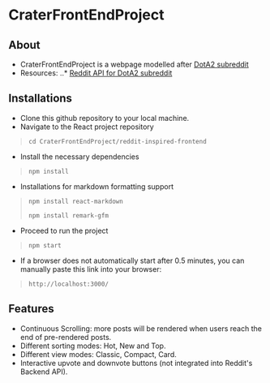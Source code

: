 # CraterFrontEndProject
## About
* CraterFrontEndProject is a webpage modelled after [DotA2 subreddit](https://www.reddit.com/r/DotA2)
* Resources:
..* [Reddit API for DotA2 subreddit](https://www.reddit.com/r/DotA2.json)

## Installations
* Clone this github repository to your local machine.
* Navigate to the React project repository
> `cd CraterFrontEndProject/reddit-inspired-frontend`
* Install the necessary dependencies
> `npm install`
* Installations for markdown formatting support
> `npm install react-markdown`
> 
> `npm install remark-gfm`
* Proceed to run the project
> `npm start`
* If a browser does not automatically start after 0.5 minutes, you can manually paste this link into your browser:
> `http://localhost:3000/`

## Features
* Continuous Scrolling: more posts will be rendered when users reach the end of pre-rendered posts.
* Different sorting modes: Hot, New and Top.
* Different view modes: Classic, Compact, Card.
* Interactive upvote and downvote buttons (not integrated into Reddit's Backend API).
